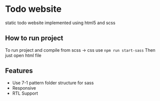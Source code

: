 # Todo website

static todo website implemented using html5 and scss

## How to run project

To run project and compile from scss -> css use
`npm run start-sass`
Then just open html file

## Features

- Use 7-1 pattern folder structure for sass
- Responsive
- RTL Support

